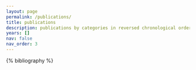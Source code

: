 ```yaml
---
layout: page
permalink: /publications/
title: publications
description: publications by categories in reversed chronological order. generated by jekyll-scholar.
years: []
nav: false
nav_order: 3
---
```


<!-- _pages/publications.md -->
<div class="publications">

{% bibliography %}

</div>
